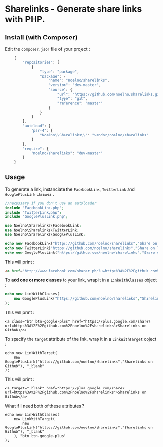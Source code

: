 # Sharelinks - Generate share links with PHP.

## Install (with Composer)

Edit the `composer.json` file of your project :

```js
    {
        "repositories": [
            {
                "type": "package",
                "package": {
                    "name": "noelno/sharelinks",
                    "version": "dev-master",
                    "source": {
                        "url": "https://github.com/noelno/sharelinks.git",
                        "type": "git",
                        "reference": "master"
                    }
                }
            }
        ],
        "autoload": {
            "psr-4": {
                "Noelno\\Sharelinks\\": "vendor/noelno/sharelinks"
            }
        },
        "require": {
            "noelno/sharelinks": "dev-master"
        }
    }
```

## Usage

To generate a link, instanciate the `FacebookLink`, `TwitterLink` and `GooglePlusLink` classes :

```php
//necessary if you don't use an autoloader
include "FacebookLink.php";
include "TwitterLink.php";
include "GooglePlusLink.php";

use Noelno\Sharelinks\FacebookLink;
use Noelno\Sharelinks\TwitterLink;
use Noelno\Sharelinks\GooglePlusLink;

echo new FacebookLink("https://github.com/noelno/sharelinks","Share on Facebook");
echo new TwitterLink("https://github.com/noelno/sharelinks","Share on Twitter","Go check this repo!");
echo new GooglePlusLink("https://github.com/noelno/sharelinks","Share on Google+");
```
    
This will print :
```html
<a href="http://www.facebook.com/sharer.php?u=https%3A%2F%2Fgithub.com%2Fnoelno%2Fsharelinks">Share on Facebook</a><a href="https://twitter.com/intent/tweet?url=https%3A%2F%2Fgithub.com%2Fnoelno%2Fsharelinks&text=Go+check+this+repo%21">Share on Twitter</a><a href="https://plus.google.com/share?url=https%3A%2F%2Fgithub.com%2Fnoelno%2Fsharelinks">Share on Google+</a></body>
```

To **add one or more classes** to your link, wrap it in a `LinkWithClasses` object :

```php
echo new LinkWithClasses(
    new GooglePlusLink("https://github.com/noelno/sharelinks","Sharelinks on Github"), "btn btn-google-plus"
);
```
    
This will print :

    <a class="btn btn-google-plus" href="https://plus.google.com/share?url=https%3A%2F%2Fgithub.com%2Fnoelno%2Fsharelinks">Sharelinks on Github</a>
    
To specify the `target` attribute of the link, wrap it in a `LinkWithTarget` object :

    echo new LinkWithTarget(
        new GooglePlusLink("https://github.com/noelno/sharelinks","Sharelinks on Github"), "_blank"
    );

This will print :

    <a target="_blank" href="https://plus.google.com/share?url=https%3A%2F%2Fgithub.com%2Fnoelno%2Fsharelinks">Sharelinks on Github</a>
    
What if I need both of these attributes ?

    echo new LinkWithClasses(
        new LinkWithTarget(
            new GooglePlusLink("https://github.com/noelno/sharelinks","Sharelinks on Github"), "_blank"
        ), "btn btn-google-plus"
    );